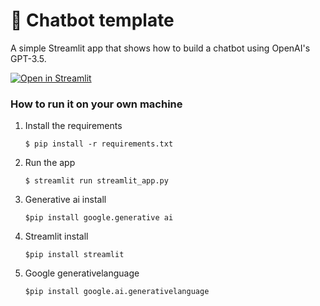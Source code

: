 # 💬 Chatbot template

A simple Streamlit app that shows how to build a chatbot using OpenAI's GPT-3.5.

[![Open in Streamlit](https://static.streamlit.io/badges/streamlit_badge_black_white.svg)](https://chatbot-template.streamlit.app/)

### How to run it on your own machine

1. Install the requirements

   ```
   $ pip install -r requirements.txt
   ```

2. Run the app

   ```
   $ streamlit run streamlit_app.py
   ```

3. Generative ai install
   
   ```
   $pip install google.generative ai
   ```

5. Streamlit install
   
   ```
   $pip install streamlit
   ```
6. Google generativelanguage

   ```
   $pip install google.ai.generativelanguage
   ```
